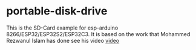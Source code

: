 # portable-disk-drive

This is the SD-Card example for esp-arduino 8266/ESP32/ESP32S2/ESP32C3. It is based on the work that 
Mohammed Rezwanul Islam has done see his video <a href="https://www.youtube.com/watch?v=zJP3Ie3nE7c&t=5s
"> video</a>
